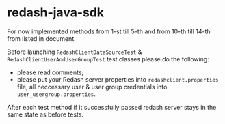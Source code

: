 # redash-java-sdk
For now implemented methods from 1-st till 5-th and from 10-th till 14-th from listed in document.

Before launching `RedashClientDataSourceTest`  & `RedashClientUserAndUserGroupTest` test classes please do the following:
 - please read comments;
 - please put your Redash server properties into `redashclient.properties` file, all neccessary user & user group credentials into 
`user_usergroup.properties`.
  
After each test method if it successfully passed redash server stays in the same state as before tests.
